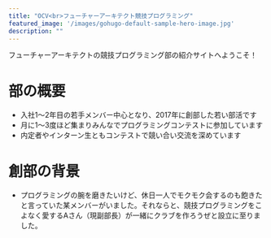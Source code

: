 ```yaml
---
title: "OCV<br>フューチャーアーキテクト競技プログラミング"
featured_image: '/images/gohugo-default-sample-hero-image.jpg'
description: ""
---
```

フューチャーアーキテクトの競技プログラミング部の紹介サイトへようこそ！

# 部の概要

* 入社1～2年目の若手メンバー中心となり、2017年に創部した若い部活です
* 月に1～3度ほど集まりみんなでプログラミングコンテストに参加しています
* 内定者やインターン生ともコンテストで競い合い交流を深めています

# 創部の背景

* プログラミングの腕を磨きたいけど、休日一人でモクモク会するのも飽きたと言っていた某メンバーがいました。それならと、競技プログラミングをこよなく愛するAさん（現副部長）が一緒にクラブを作ろうぜと設立に至りました。


